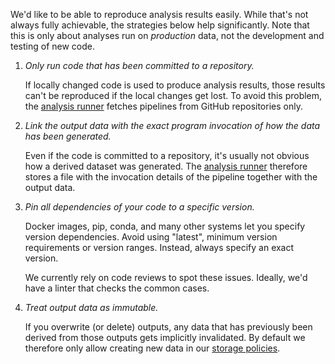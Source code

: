 We'd like to be able to reproduce analysis results easily. While that's not
always fully achievable, the strategies below help significantly. Note that
this is only about analyses run on *production* data, not the development and
testing of new code.

1.  *Only run code that has been committed to a repository.*

    If locally changed code is used to produce analysis results, those
    results can't be reproduced if the local changes get lost. To avoid this
    problem, the [analysis runner](https://github.com/populationgenomics/analysis-runner)
    fetches pipelines from GitHub repositories only.

2.  *Link the output data with the exact program invocation of how the data has
    been generated.*

    Even if the code is committed to a repository, it's usually not obvious how
    a derived dataset was generated. The [analysis runner](https://github.com/populationgenomics/analysis-runner)
    therefore stores a file with the invocation details of the pipeline
    together with the output data.

3.  *Pin all dependencies of your code to a specific version.*

    Docker images, pip, conda, and many other systems let you specify version
    dependencies. Avoid using "latest", minimum version requirements or
    version ranges. Instead, always specify an exact version.

    We currently rely on code reviews to spot these issues. Ideally, we'd have
    a linter that checks the common cases.

4.  *Treat output data as immutable.*

    If you overwrite (or delete) outputs, any data that has previously been
    derived from those outputs gets implicitly invalidated. By default we
    therefore only allow creating new data in our
    [storage policies](https://github.com/populationgenomics/storage-policies).
